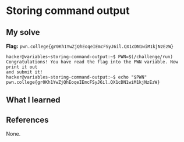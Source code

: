 # Storing command output


## My solve
**Flag:** `pwn.college{gr0Kh1YwZjQhEoqeIEmcFSyJ6il.QX1cDN1wiM1kjNzEzW}`


```
hacker@variables~storing-command-output:~$ PWN=$(/challenge/run)
Congratulations! You have read the flag into the PWN variable. Now print it out 
and submit it!
hacker@variables~storing-command-output:~$ echo "$PWN"
pwn.college{gr0Kh1YwZjQhEoqeIEmcFSyJ6il.QX1cDN1wiM1kjNzEzW}
```

## What I learned


## References 
None.
